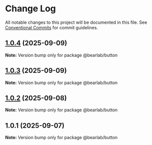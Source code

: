 # Change Log

All notable changes to this project will be documented in this file.
See [Conventional Commits](https://conventionalcommits.org) for commit guidelines.

## [1.0.4](https://github.com/hasanbala/ui-components/compare/@bearlab/button@1.0.3...@bearlab/button@1.0.4) (2025-09-09)

**Note:** Version bump only for package @bearlab/button





## [1.0.3](https://github.com/hasanbala/ui-components/compare/@bearlab/button@1.0.2...@bearlab/button@1.0.3) (2025-09-09)

**Note:** Version bump only for package @bearlab/button





## [1.0.2](https://github.com/hasanbala/ui-components/compare/@bearlab/button@1.0.1...@bearlab/button@1.0.2) (2025-09-08)

**Note:** Version bump only for package @bearlab/button





## 1.0.1 (2025-09-07)

**Note:** Version bump only for package @bearlab/button
